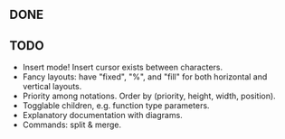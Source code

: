 ## DONE

## TODO

- Insert mode! Insert cursor exists between characters.
- Fancy layouts: have "fixed", "%", and "fill" for both horizontal and vertical layouts.
- Priority among notations. Order by (priority, height, width, position).
- Togglable children, e.g. function type parameters.
- Explanatory documentation with diagrams.
- Commands: split & merge.
